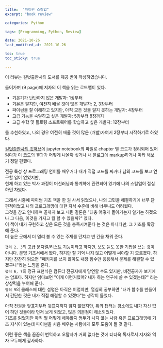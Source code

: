 ```yaml
---
title:  "파이썬 스킬업"
excerpt: "book review"

categories: Python

tags: [Programming, Python, Review]

date: 2021-10-26
last_modified_at: 2021-10-26

toc: true
toc_sticky: true

---
```


이 리뷰는 길벗출판사의 도서를 제공 받아 작성하였습니다.  

들어가며 (9 page)에 저자의 이 책을 읽는 로드맵이 있다.  

* 기본기가 탄탄하지 않은 개발자: 1장부터  
* 기본은 알지만, 여전히 배울 것이 많은 개발자: 2, 3장부터  
* 파이썬을 잘 이해하고 있지만, 아직 모든 것을 알지 못하는 개발자: 4장부터
* 고급 기능을 숙달하고 싶은 개발자: 5장부터 8장까지  
* 고급 수학 및 플로팅 소프트웨어를 학습하고 싶은 개발자: 12장부터  

를 추천하였고, 나의 경우 여전히 배울 것이 많은 (개발)자여서 2장부터 시작하기로 하였다.

[길벗출판사의 깃허브](https://github.com/gilbutITbook/080222)에 jupyter notebook의 파일로 chapter 별 코드가 정리되어 있어  
읽다가 이 코드의 결과가 어떻게 나올까 싶거나 내 블로그에 markup하거나 따라 해보기 정말 편했다.

전공 특성 상 프로그래밍 언어를 배우거나 내가 직접 코드를 짜거나 남의 코드를 보고 연구할 일이 없었지만,  
현재 하고 있는 박사 과정이 머신러닝과 통계학에 관련되어 있기에 나의 스킬업이 절실하던 차였다.  

그래서 시중에 파이썬 기초 책을 한 권 사서 읽었으나, 나의 고민을 해결하기에 너무 단편적이었고 나의 프로그래밍에 대한 지식 수준에 비해 너무나도 어려웠다.  
그것을 참고 인내하며 끝까지 보고 내린 결론은 "대충 어떻게 돌아가는지 알기는 하겠으나 그 다음, 이것을 가지고 뭘 할 수 있을까?" 였다.  
이 책이 내가 구현하고 싶은 모든 것을 충족시켜준다 는 것은 아니다만, 그 기초를 확장해 준다.  
더 높은 곳에서 더 멀리 볼 수 있는 주제를 던지고 빈 칸을 채워 준다.  

`챕터 2, 3`의 고급 문자열/리스트 기능이라고 하지만, 보도 듣도 못한 기법을 쓰는 것이 아니다. 분명 기초서에서 봤다, 하지만 잘 기억 나지 않고 어떻게 써야할 지 모르겠다. 하지만 찬찬히 읽으면 "패키지를 쓰지 않아도 내장 함수만 응용해서 문제를 해결할 수 있겠구나"라는 느낌을 준다.  
`챕터 6, 7`의 정규 표현식은 컴퓨터 전공자에게 당연할 수도 있지만, 비전공자가 보기에는 암호다. 하지만 읽다보면 "이게 이런거였어? 내가 하는 연구에 쓸 수 있겠는데?" 라는 상상력을 부여해 준다.  
`챕터 9`의 클래스에 대한 설명은 아직은 어렵지만, 열심히 공부하면 "내가 함수를 만들어서 간단한 것은 내가 직접 해결할 수 있겠다"는 생각이 들었다.  

아직 전권을 앞표지부터 뒷표지까지 읽지 않았지만, 위의 챕터는 평소에도 내가 자신 없어 하던 것들이라 먼저 보게 되었고, 많은 의문점이 해소되었다.  
기초를 읽었지만 아직 뭘 어떻게 해야할지 엄두가 나지 않는 사람 혹은 프로그래밍에 기초 지식이 있는데 파이썬을 처음 배우는 사람에게 모두 도움이 될 것 같다.  

이런 좋은 책을 꼼꼼히 번역하고 오탈자가 거의 없다는 것에 더더욱 독자로서 저자와 역자 모두에게 감사하다.  
